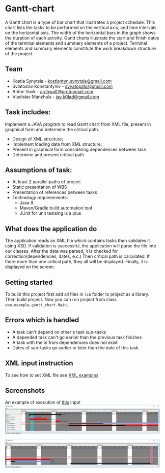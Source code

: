 # Gantt-chart
A Gantt chart is a type of bar chart that illustrates a project schedule. This chart lists the tasks to
be performed on the vertical axis, and time intervals on the horizontal axis. The width of the
horizontal bars in the graph shows the duration of each activity. Gantt charts illustrate the start and
finish dates of the terminal elements and summary elements of a project. Terminal elements and
summary elements constitute the work breakdown structure of the project

## Team
- Kostia Synytsia - kostiantyn.synytsia@gmail.com
- Sviatoslav Konstantyniv - svyatopato@gmail.com
- Anton Vovk - archwolf@protonmail.com
- Vladislav Manzhula - jay.k0lad@gmail.com

## Task includes:
Implement a JAVA program to read Gantt chart from XML file, present in graphical form and determine the critical path.
- Design of XML structure;
- Implement loading data from XML structure;
- Present in graphical form considering dependences between task
- Determine and present critical path

## Assumptions of task:
- At least 2 parallel paths of project
- Static presentation of WBS
- Presentation of references between tasks
- Technology requirenments:
  - Java 8
  - Maven/Gradle build automation tool
  - JUnit for unit testsing is a plus

## What does the application do
The application reads an XML file which contains tasks then validates it using XSD. 
If validation is successful, the application will parse the file into our classes. 
After the data was parsed, it is checked for correction(dependencies, dates, e.c.)
Then critical path is calculated. If there more than one critical path, they all 
will be displayed. Finally, it is displayed on the screen.

## Getting started
To build this project first add all files in `lib` folder to project as a library.
Then build project.
Now you can run project from class `com.example.gantt_chart.Main`.

## Errors which is handled
- A task can't depend on other`s task sub-tasks
- A depended task can't go earlier than the previous task finishes
- A task with the id from dependencies does not exist
- Dates of sub-tasks go earlier or later than the date of this task 

## XML input instruction
To see how to set XML file see [XML examples](docs/ExamplesXML.md)

## Screenshots

An example of execution of [this](docs/ExamplesXML.md#correct-xml) input 
![screenshot1](docs/screenshots/1.png)

![screenshot2](docs/screenshots/2.png)
